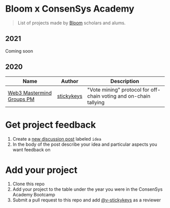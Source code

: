 # Bloom x ConsenSys Academy

> List of projects made by [Bloom](https://bloom.fstvl.io) scholars and alums.

## 2021

Coming soon

## 2020

| Name                                                                                                    | Author      | Description |
| ------------------------------------------------------------------------------------------------------- | ----------- | ----------- |
| [Web3 Mastermind Groups PM](https://github.com/Web3-Mastermind-Groups/pm) | [stickykeys](https://twitter.com/v_stickykeys) | "Vote mining" protocol for off-chain voting and on-chain tallying |

# Get project feedback
1. Create a [new discussion post](https://github.com/FestivalLabs/bloom-consensys-academy/discussions/new) labeled `idea`
2. In the body of the post describe your idea and particular aspects you want feedback on

# Add your project

1. Clone this repo
2. Add your project to the table under the year you were in the ConsenSys Academy Bootcamp
3. Submit a pull request to this repo and add [@v-stickykeys](https://github.com/v-stickykeys) as a reviewer

